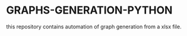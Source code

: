 # GRAPHS-GENERATION-PYTHON
this repository contains automation of graph generation from a xlsx file. 
